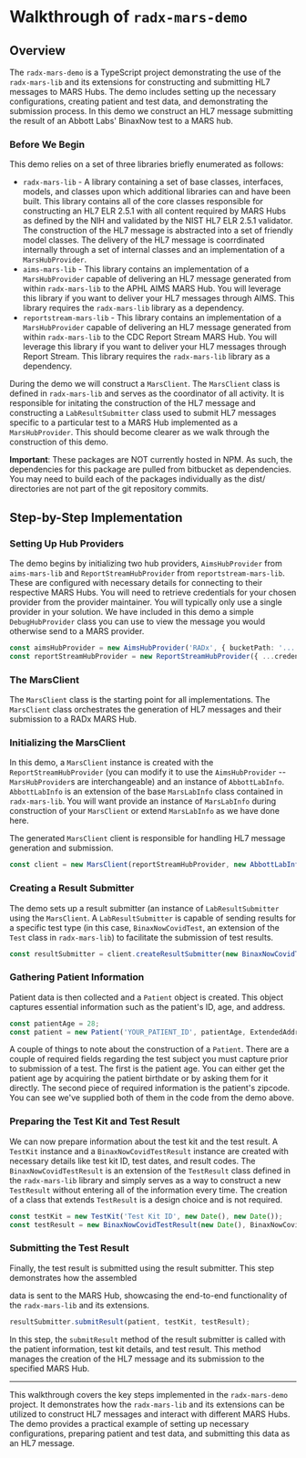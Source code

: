 # Walkthrough of `radx-mars-demo`

## Overview
The `radx-mars-demo` is a TypeScript project demonstrating the use of the `radx-mars-lib` and its extensions for constructing and submitting HL7 messages to MARS Hubs. The demo includes setting up the necessary configurations, creating patient and test data, and demonstrating the submission process.  In this demo we construct an HL7 message submitting the result of an Abbott Labs' BinaxNow test to a MARS hub.

### Before We Begin
This demo relies on a set of three libraries briefly enumerated as follows:

* `radx-mars-lib` - A library containing a set of base classes, interfaces, models, and classes upon which additional libraries can and have been built.  This library contains all of the core classes responsible for constructing an HL7 ELR 2.5.1 with all content required by MARS Hubs as defined by the NIH and validated by the NIST HL7 ELR 2.5.1 validator.  The construction of the HL7 message is abstracted into a set of friendly model classes.  The delivery of the HL7 message is coorrdinated internally through a set of internal classes and an implementation of a `MarsHubProvider`.  
* `aims-mars-lib` - This library contains an implementation of a `MarsHubProvider` capable of delivering an HL7 message generated from within `radx-mars-lib` to the APHL AIMS MARS Hub.  You will leverage this library if you want to deliver your HL7 messages through AIMS.  This library requires the `radx-mars-lib` library as a dependency.
* `reportstream-mars-lib` - This library contains an implementation of a `MarsHubProvider` capable of delivering an HL7 message generated from within `radx-mars-lib` to the CDC Report Stream MARS Hub.  You will leverage this library if you want to deliver your HL7 messages through Report Stream.  This library requires the `radx-mars-lib` library as a dependency.

During the demo we will construct a `MarsClient`.  The `MarsClient` class is defined in `radx-mars-lib` and serves as the coordinator of all activity.  It is responsible for initating the construction of the HL7 message and constructing a `LabResultSubmitter` class used to submit HL7 messages specific to a particular test to a MARS Hub implemented as a `MarsHubProvider`.  This should become clearer as we walk through the construction of this demo.

**Important**: These packages are NOT currently hosted in NPM.  As such, the dependencies for this package are pulled from bitbucket as dependencies.  You may need to build each of the packages individually as the dist/ directories are not part of the git repository commits.

## Step-by-Step Implementation

### Setting Up Hub Providers
The demo begins by initializing two hub providers, `AimsHubProvider` from `aims-mars-lib` and `ReportStreamHubProvider` from `reportstream-mars-lib`. These are configured with necessary details for connecting to their respective MARS Hubs.  You will need to retrieve credentials for your chosen provider from the provider maintainer.  You will typically only use a single provider in your solution.  We have included in this demo a simple `DebugHubProvider` class you can use to view the message you would otherwise send to a MARS provider.

```typescript
const aimsHubProvider = new AimsHubProvider('RADx', { bucketPath: '...' }, false);
const reportStreamHubProvider = new ReportStreamHubProvider({ ...credentials... }, false);
```

### The MarsClient
The `MarsClient` class is the starting point for all implementations.  The `MarsClient` class orchestrates the generation of HL7 messages and their submission to a RADx MARS Hub.

### Initializing the MarsClient
In this demo, a `MarsClient` instance is created with the `ReportStreamHubProvider` (you can modify it to use the `AimsHubProvider` -- `MarsHubProvider`s are interchangeable) and an instance of `AbbottLabInfo`. `AbbottLabInfo` is an extension of the base `MarsLabInfo` class contained in `radx-mars-lib`.  You will want provide an instance of `MarsLabInfo` during construction of your `MarsClient` or extend `MarsLabInfo` as we have done here.

The generated `MarsClient` client is responsible for handling HL7 message generation and submission.

```typescript
const client = new MarsClient(reportStreamHubProvider, new AbbottLabInfo());
```

### Creating a Result Submitter
The demo sets up a result submitter (an instance of `LabResultSubmitter` using the `MarsClient`. A `LabResultSubmitter` is capable of sending results for a specific test type  (in this case, `BinaxNowCovidTest`, an extension of the `Test` class in `radx-mars-lib`) to facilitate the submission of test results.  

```typescript
const resultSubmitter = client.createResultSubmitter(new BinaxNowCovidTest());
```

### Gathering Patient Information
Patient data is then collected and a `Patient` object is created. This object captures essential information such as the patient's ID, age, and address.

```typescript
const patientAge = 28;
const patient = new Patient('YOUR_PATIENT_ID', patientAge, ExtendedAddress.MinExtendedAddress('00000'), ...);
```

A couple of things to note about the construction of a `Patient`.  There are a couple of required fields regarding the test subject you must capture prior to submission of a test.  The first is the patient age.  You can either get the patient age by acquiring the patient birthdate or by asking them for it directly.  The second piece of required information is the patient's zipcode.  You can see we've supplied both of them in the code from the demo above.

### Preparing the Test Kit and Test Result
We can now prepare information about the test kit and the test result. A `TestKit` instance and a `BinaxNowCovidTestResult` instance are created with necessary details like test kit ID, test dates, and result codes.  The `BinaxNowCovidTestResult` is an extension of the `TestResult` class defined in the `radx-mars-lib` library and simply serves as a way to construct a new `TestResult` without entering all of the information every time.  The creation of a class that extends `TestResult` is a design choice and is not required.

```typescript
const testKit = new TestKit('Test Kit ID', new Date(), new Date());
const testResult = new BinaxNowCovidTestResult(new Date(), BinaxNowCovidDetectedTestResultCodes.Detected, TestResultAbnormalFlagsCode.Detected);
```

### Submitting the Test Result
Finally, the test result is submitted using the result submitter. This step demonstrates how the assembled

data is sent to the MARS Hub, showcasing the end-to-end functionality of the `radx-mars-lib` and its extensions.

```typescript
resultSubmitter.submitResult(patient, testKit, testResult);
```

In this step, the `submitResult` method of the result submitter is called with the patient information, test kit details, and test result. This method manages the creation of the HL7 message and its submission to the specified MARS Hub.

---

This walkthrough covers the key steps implemented in the `radx-mars-demo` project. It demonstrates how the `radx-mars-lib` and its extensions can be utilized to construct HL7 messages and interact with different MARS Hubs. The demo provides a practical example of setting up necessary configurations, preparing patient and test data, and submitting this data as an HL7 message. 
